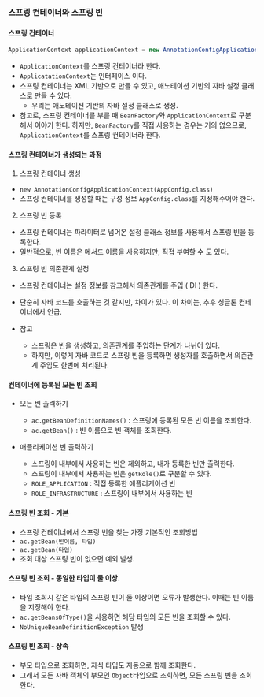 ### 스프링 컨테이너와 스프링 빈
#### 스프링 컨테이너
```JAVA
ApplicationContext applicationContext = new AnnotationConfigApplicationContext(AppConfig.class);
```
* `ApplicationContext`를 스프링 컨테이너라 한다.
* `ApplicatationContext`는 인터페이스 이다.
* 스프링 컨테이너는 XML 기반으로 만들 수 있고, 애노테이션 기반의 자바 설정 클래스로 만들 수 있다.
  * 우리는 애노테이션 기반의 자바 설정 클래스로 생성.
* 참고로, 스프링 컨테이너를 부를 때 `BeanFactory`와 `ApplicationContext`로 구분해서 이야기 한다. 하지만, `BeanFactory`를 직접 사용하는 경우는 거의 없으므로, `ApplicationContext`를 스프링 컨테이너라 한다.

#### 스프링 컨테이너가 생성되는 과정
1. 스프링 컨테이너 생성
* `new AnnotationConfigApplicationContext(AppConfig.class)`
* 스프링 컨테이너를 생성할 때는 구성 정보 `AppConfig.class`를 지정해주어야 한다.
2. 스프링 빈 등록
* 스프링 컨테이너는 파라미터로 넘어온 설정 클래스 정보를 사용해서 스프링 빈을 등록한다.
* 일반적으로, 빈 이름은 메서드 이름을 사용하지만, 직접 부여할 수 도 있다.
3. 스프링 빈 의존관계 설정
* 스프링 컨테이너는 설정 정보를 참고해서 의존관계를 주입 ( DI ) 한다.
* 단순히 자바 코드를 호출하는 것 같지만, 차이가 있다. 이 차이는, 추후 싱글톤 컨테이너에서 언급.

* 참고
  * 스프링은 빈을 생성하고, 의존관계를 주입하는 단계가 나뉘어 있다. 
  * 하지만, 이렇게 자바 코드로 스프링 빈을 등록하면 생성자를 호출하면서 의존관계 주입도 한번에 처리된다.


#### 컨테이너에 등록된 모든 빈 조회
* 모든 빈 출력하기
  * `ac.getBeanDefinitionNames()` : 스프링에 등록된 모든 빈 이름을 조회한다.
  * `ac.getBean()` : 빈 이름으로 빈 객체를 조회한다.

* 애플리케이션 빈 출력하기
  * 스프링이 내부에서 사용하는 빈은 제외하고, 내가 등록한 빈만 출력한다.
  * 스프링이 내부에서 사용하는 빈은 `getRole()`로 구분할 수 있다.
  * `ROLE_APPLICATION` : 직접 등록한 애플리케이션 빈
  * `ROLE_INFRASTRUCTURE` : 스프링이 내부에서 사용하는 빈


#### 스프링 빈 조회 - 기본
* 스프링 컨테이너에서 스프링 빈을 찾는 가장 기본적인 조회방법
* `ac.getBean(빈이름, 타입)`
* `ac.getBean(타입)`
* 조회 대상 스프링 빈이 없으면 예외 발생.

#### 스프링 빈 조회 - 동일한 타입이 둘 이상.
* 타입 조회시 같은 타입의 스프링 빈이 둘 이상이면 오류가 발생한다. 이때는 빈 이름을 지정해야 한다.
* `ac.getBeansOfType()`을 사용하면 해당 타입의 모든 빈을 조회할 수 있다.
* `NoUniqueBeanDefinitionException` 발생

#### 스프링 빈 조회 - 상속
* 부모 타입으로 조회하면, 자식 타입도 자동으로 함께 조회한다.
* 그래서 모든 자바 객체의 부모인 `Object`타입으로 조회하면, 모든 스프링 빈을 조회한다.

